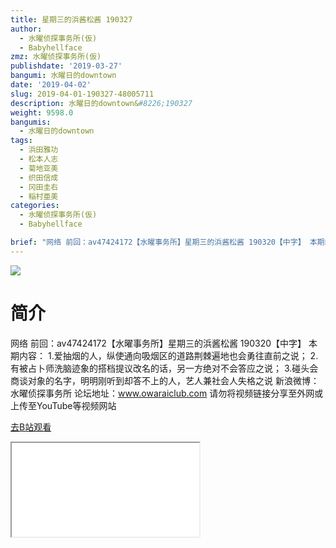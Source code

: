 ```yaml
---
title: 星期三的浜酱松酱 190327
author:
  - 水曜侦探事务所(仮)
  - Babyhellface
zmz: 水曜侦探事务所(仮)
publishdate: '2019-03-27'
bangumi: 水曜日的downtown
date: '2019-04-02'
slug: 2019-04-01-190327-48005711
description: 水曜日的downtown&#8226;190327
weight: 9598.0
bangumis:
  - 水曜日的downtown
tags:
  - 浜田雅功
  - 松本人志
  - 菊地亚美
  - 织田信成
  - 冈田圭右
  - 稲村亜美
categories:
  - 水曜侦探事务所(仮)
  - Babyhellface

brief: "网络 前回：av47424172【水曜事务所】星期三的浜酱松酱 190320【中字】 本期内容： 1.爱抽烟的人，纵使通向吸烟区的道路荆棘遍地也会勇往直前之说； 2.有被占卜师洗脑迹象的搭档提议改名的话，另一方绝对不会答应之说； 3.碰头会商谈对象的名字，明明刚听到却答不上的人，艺人兼社会人失格之说 新浪微博：水曜侦探事务所 论坛地址：www.owaraiclub.com 请勿将视频链接分享至外网或上传至YouTube等视频网站"
---
```

![](https://raw.githubusercontent.com/tcgriffith/owaraisite/master/static/tmpimg/k2RP6Oc.jpg)
# 简介  
网络
前回：av47424172【水曜事务所】星期三的浜酱松酱 190320【中字】
本期内容：
1.爱抽烟的人，纵使通向吸烟区的道路荆棘遍地也会勇往直前之说；
2.有被占卜师洗脑迹象的搭档提议改名的话，另一方绝对不会答应之说；
3.碰头会商谈对象的名字，明明刚听到却答不上的人，艺人兼社会人失格之说
新浪微博：水曜侦探事务所    论坛地址：www.owaraiclub.com
请勿将视频链接分享至外网或上传至YouTube等视频网站  

[去B站观看](https://www.bilibili.com/video/av48005711/)
<div class ="resp-container"><iframe class="testiframe" src="//player.bilibili.com/player.html?aid=48005711"", scrolling="no", allowfullscreen="true" > </iframe></div> 
